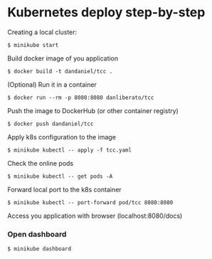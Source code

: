 # Kubernetes deploy step-by-step

Creating a local cluster:
```shell
$ minikube start
```
 Build docker image of you application
```shell
$ docker build -t dandaniel/tcc .
```
 (Optional) Run it in a container
```shell
$ docker run --rm -p 8080:8080 danliberato/tcc
```
 Push the image to DockerHub (or other container registry)
```shell
$ docker push dandaniel/tcc
```
 Apply k8s configuration to the image
```shell
$ minikube kubectl -- apply -f tcc.yaml 
```
 Check the online pods
```shell
$ minikube kubectl -- get pods -A
```
 Forward local port to the k8s container
```shell
$ minikube kubectl -- port-forward pod/tcc 8080:8080
```

Access you application with browser (localhost:8080/docs)

### Open dashboard
```shell
$ minikube dashboard
```
